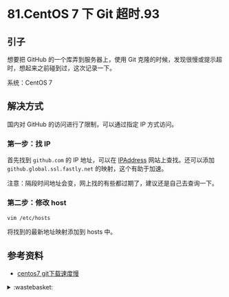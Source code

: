 # 81.CentOS 7 下 Git 超时.93

## <a name="start"></a> 引子
想要把 GitHub 的一个库弄到服务器上，使用 Git 克隆的时候，发现很慢或提示超时，想起来之前碰到过，这次记录一下。

系统：CentOS 7

## <a name="reason"></a> 解决方式
国内对 GitHub 的访问进行了限制，可以通过指定 IP 方式访问。

### 第一步：找 IP
首先找到 `github.com` 的 IP 地址，可以在 [IPAddress][url-tool-ip] 网站上查找。还可以添加 `github.global.ssl.fastly.net` 的映射，这个有助于加速。

注意：隔段时间地址会变，网上找的有些都过期了，建议还是自己去查询一下。

### 第二步：修改 host
```
vim /etc/hosts
```
将找到的最新地址映射添加到 hosts 中。

## <a name="reference"></a> 参考资料
- [centos7 git下载速度慢][url-article-1]


[url-article-1]:https://www.cnblogs.com/wstong/p/12763760.html
[url-tool-ip]:https://www.ipaddress.com/


<details>
<summary>:wastebasket:</summary>

这样的爱情有什么不好呢

![81-poster][url-local-poster]

</details>

[url-local-poster]:../images/81/poster.png
